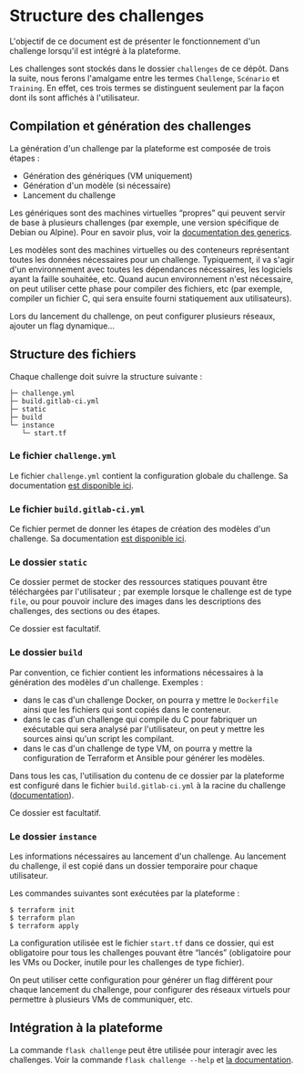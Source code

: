 # Structure des challenges

L'objectif de ce document est de présenter le fonctionnement d'un challenge lorsqu'il est intégré à la plateforme.

Les challenges sont stockés dans le dossier `challenges` de ce dépôt. Dans la suite, nous ferons l'amalgame entre les termes `Challenge`, `Scénario` et `Training`. En effet, ces trois termes se distinguent seulement par la façon dont ils sont affichés à l'utilisateur.

## Compilation et génération des challenges

La génération d'un challenge par la plateforme est composée de trois étapes :
- Génération des génériques (VM uniquement)
- Génération d'un modèle (si nécessaire)
- Lancement du challenge

Les génériques sont des machines virtuelles “propres” qui peuvent servir de base à plusieurs challenges (par exemple, une version spécifique de Debian ou Alpine).
Pour en savoir plus, voir la [documentation des generics](../generics/README.md).

Les modèles sont des machines virtuelles ou des conteneurs représentant toutes les données nécessaires pour un challenge.
Typiquement, il va s'agir d'un environnement avec toutes les dépendances nécessaires, les logiciels ayant la faille souhaitée, etc.
Quand aucun environnement n'est nécessaire, on peut utiliser cette phase pour compiler des fichiers, etc (par exemple, compiler un fichier C, qui sera ensuite fourni statiquement aux utilisateurs).

Lors du lancement du challenge, on peut configurer plusieurs réseaux, ajouter un flag dynamique…

## Structure des fichiers

Chaque challenge doit suivre la structure suivante :
```text
├─ challenge.yml
├─ build.gitlab-ci.yml
├─ static
├─ build
└─ instance
   └─ start.tf
```

### Le fichier `challenge.yml`

Le fichier `challenge.yml` contient la configuration globale du challenge.
Sa documentation [est disponible ici](challenge-yml.md).

### Le fichier `build.gitlab-ci.yml`

Ce fichier permet de donner les étapes de création des modèles d'un challenge.
Sa documentation [est disponible ici](challenge-gitlab-ci.md).

### Le dossier `static`

Ce dossier permet de stocker des ressources statiques pouvant être téléchargées par l'utilisateur ;
par exemple lorsque le challenge est de type `file`, ou pour pouvoir inclure des images dans les descriptions des challenges, des sections ou des étapes. 

Ce dossier est facultatif.

### Le dossier `build`

Par convention, ce fichier contient les informations nécessaires à la génération des modèles d'un challenge. Exemples :
- dans le cas d'un challenge Docker, on pourra y mettre le `Dockerfile` ainsi que les fichiers qui sont copiés dans le conteneur.
- dans le cas d'un challenge qui compile du C pour fabriquer un exécutable qui sera analysé par l'utilisateur, on peut y mettre les sources ainsi qu'un script les compilant.
- dans le cas d'un challenge de type VM, on pourra y mettre la configuration de Terraform et Ansible pour générer les modèles. 

Dans tous les cas, l'utilisation du contenu de ce dossier par la plateforme est configuré dans le fichier `build.gitlab-ci.yml` à la racine du challenge ([documentation](challenge-gitlab-ci.md)).

Ce dossier est facultatif.

### Le dossier `instance`

Les informations nécessaires au lancement d'un challenge.
Au lancement du challenge, il est copié dans un dossier temporaire pour chaque utilisateur.

Les commandes suivantes sont exécutées par la plateforme :
```shell
$ terraform init
$ terraform plan
$ terraform apply
```

La configuration utilisée est le fichier `start.tf` dans ce dossier, qui est obligatoire pour tous les challenges pouvant être “lancés” (obligatoire pour les VMs ou Docker, inutile pour les challenges de type fichier).

On peut utiliser cette configuration pour générer un flag différent pour chaque lancement du challenge, pour configurer des réseaux virtuels pour permettre à plusieurs VMs de communiquer, etc.

## Intégration à la plateforme

La commande `flask challenge` peut être utilisée pour interagir avec les challenges. Voir la commande `flask challenge --help` et [la documentation](../web/src/commands/challenge_commands.md).
